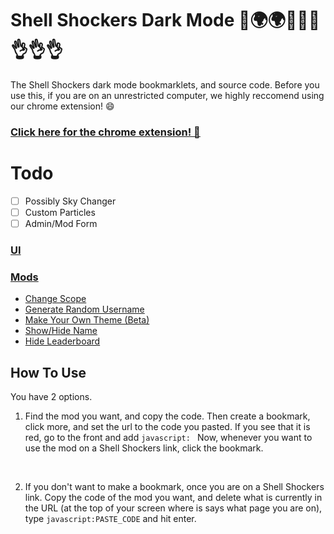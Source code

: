 # Shell Shockers Dark Mode 🌊🌍🌍🚀😒😒👌👌👌

The Shell Shockers dark mode bookmarklets, and source code. Before you use this, if you are on an unrestricted computer, we highly reccomend using our chrome extension! 😄
<br>

### [Click here for the chrome extension! 🤣](https://chrome.google.com/webstore/detail/dark-mode-a-mod-and-shell/mbbolbckjdjlfpjahlbhcodgagdpcdnf)

# Todo

- [ ] Possibly Sky Changer
- [ ] Custom Particles
- [ ] Admin/Mod Form

### [UI](bookmarklets/mods/UI%20(all%20mods)/)<br>

### [Mods](bookmarklets/mods)
 * [Change Scope](bookmarklets/mods/Specific%20Mods/Change%20Scope/)<br>
 * [Generate Random Username](bookmarklets/mods/Specific%20Mods/Generate%20Random%20Username/)<br>
 * [Make Your Own Theme (Beta)](bookmarklets/mods/Specific%20Mods/Make%20Your%20Own%20Theme%20(beta)/)<br>
 * [Show/Hide Name](bookmarklets/mods/Specific%20Mods/Show%20Or%20Hide%20Name/)<br>
 * [Hide Leaderboard](bookmarklets/mods/Specific%20Mods/Hide%20Leaderboard/)<br>



## How To Use
You have 2 options.
1. Find the mod you want, and copy the code. Then create a bookmark, click more, and set the url to the code you pasted. If you see that it is red, go to the front and add ```javascript: ``` Now, whenever you want to use the mod on a Shell Shockers link, click the bookmark.
<br>

2. If you don't want to make a bookmark, once you are on a Shell Shockers link. Copy the code of the mod you want, and delete what is currently in the URL (at the top of your screen where is says what page you are on), type ```javascript:PASTE_CODE``` and hit enter.
